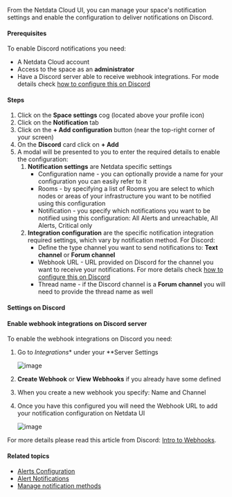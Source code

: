 <!--
title: "Add Discord notification configuration"
sidebar_label: "Add Discord notification configuration"
custom_edit_url: "https://github.com/netdata/netdata/blob/master/docs/cloud/alerts-notifications/add-discord-notification-configuration.md"
sidebar_position: "1"
learn_status: "Published"
learn_topic_type: "Tasks"
learn_rel_path: "Integrations/Notify/Cloud alert notifications"
learn_docs_purpose: "Instructions on how to add notification configuration for Discord"
-->

From the Netdata Cloud UI, you can manage your space's notification settings and enable the configuration to deliver notifications on Discord.

#### Prerequisites

To enable Discord notifications you need:

- A Netdata Cloud account
- Access to the space as an **administrator**
- Have a Discord server able to receive webhook integrations. For mode details check [how to configure this on Discord](#settings-on-discord)

#### Steps

1. Click on the **Space settings** cog (located above your profile icon)
1. Click on the **Notification** tab
1. Click on the **+ Add configuration** button (near the top-right corner of your screen)
1. On the **Discord** card click on **+ Add**
1. A modal will be presented to you to enter the required details to enable the configuration:
   1. **Notification settings** are Netdata specific settings
      - Configuration name - you can optionally provide a name for your configuration  you can easily refer to it
      - Rooms - by specifying a list of Rooms you are select to which nodes or areas of your infrastructure you want to be notified using this configuration
      - Notification - you specify which notifications you want to be notified using this configuration: All Alerts and unreachable, All Alerts, Critical only
   1. **Integration configuration** are the specific notification integration required settings, which vary by notification method. For Discord:
      - Define the type channel you want to send notifications to: **Text channel** or **Forum channel**
      - Webhook URL - URL provided on Discord for the channel you want to receive your notifications. For more details check [how to configure this on Discord](#settings-on-discord)
      - Thread name - if the Discord channel is a **Forum channel** you will need to provide the thread name as well

#### Settings on Discord

#### Enable webhook integrations on Discord server

To enable the webhook integrations on Discord you need:
1. Go to *Integrations** under your **Server Settings

   ![image](https://user-images.githubusercontent.com/82235632/214091719-89372894-d67f-4ec5-98d0-57c7d4256ebf.png)

1. **Create Webhook** or **View Webhooks** if you already have some defined
1. When you create a new webhook you specify: Name and Channel
1. Once you have this configured you will need the Webhook URL to add your notification configuration on Netdata UI

   ![image](https://user-images.githubusercontent.com/82235632/214092713-d16389e3-080f-4e1c-b150-c0fccbf4570e.png)

For more details please read this article from Discord: [Intro to Webhooks](https://support.discord.com/hc/en-us/articles/228383668).

#### Related topics

- [Alerts Configuration](https://github.com/netdata/netdata/blob/master/health/README.md)
- [Alert Notifications](https://github.com/netdata/netdata/blob/master/docs/cloud/alerts-notifications/notifications.md)
- [Manage notification methods](https://github.com/netdata/netdata/blob/master/docs/cloud/alerts-notifications/manage-notification-methods.md)